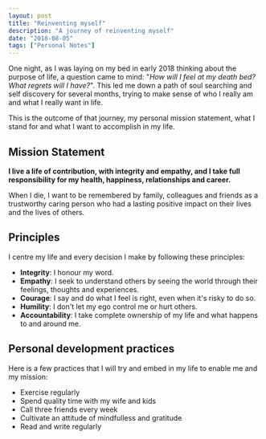 ```yaml
---
layout: post
title: "Reinventing myself"
description: "A journey of reinventing myself"
date: "2018-08-05"
tags: ["Personal Notes"]
---
```


One night, as I was laying on my bed in early 2018 thinking about the purpose of life, a question came to mind: "*How will I feel at my death bed? What regrets will I have?*". This led me down a path of soul searching and self discovery for several months, trying to make sense of who I really am and what I really want in life.

This is the outcome of that journey, my personal mission statement, what I stand for and what I want to accomplish in my life. 

## Mission Statement
**I live a life of contribution, with integrity and empathy, and I take full responsibility for my health, happiness, relationships and career.**

When I die, I want to be remembered by family, colleagues and friends as a trustworthy caring person who had a lasting positive impact on their lives and the lives of others.

## Principles
I centre my life and every decision I make by following these principles:

 - **Integrity**: I honour my word.
 - **Empathy**: I seek to understand others by seeing the world through their feelings, thoughts and experiences.
 - **Courage**: I say and do what I feel is right, even when it's risky to do so.
 - **Humility**: I don't let my ego control me or hurt others.
 - **Accountability**: I take complete ownership of my life and what happens to and around me.

## Personal development practices
Here is a few practices that I will try and embed in my life to enable me and my mission:

 - Exercise regularly
 - Spend quality time with my wife and kids
 - Call three friends every week
 - Cultivate an attitude of mindfulless and gratitude
 - Read and write regularly

